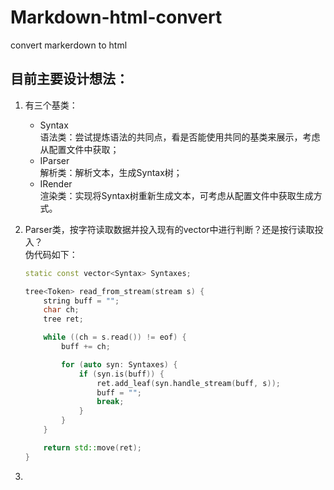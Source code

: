 # Markdown-html-convert
convert markerdown to html

## 目前主要设计想法：
1. 有三个基类：
    * Syntax  
    语法类：尝试提炼语法的共同点，看是否能使用共同的基类来展示，考虑从配置文件中获取；
    * IParser  
    解析类：解析文本，生成Syntax树；
    * IRender  
    渲染类：实现将Syntax树重新生成文本，可考虑从配置文件中获取生成方式。

2. Parser类，按字符读取数据并投入现有的vector<Syntax>中进行判断？还是按行读取投入？  
    伪代码如下：
    ```c++
    static const vector<Syntax> Syntaxes;

    tree<Token> read_from_stream(stream s) {
        string buff = "";
        char ch;
        tree ret;

        while ((ch = s.read()) != eof) {
            buff += ch;

            for (auto syn: Syntaxes) {
                if (syn.is(buff)) {
                    ret.add_leaf(syn.handle_stream(buff, s));
                    buff = "";
                    break;
                }
            }
        }

        return std::move(ret);
    }
    ```

3. 